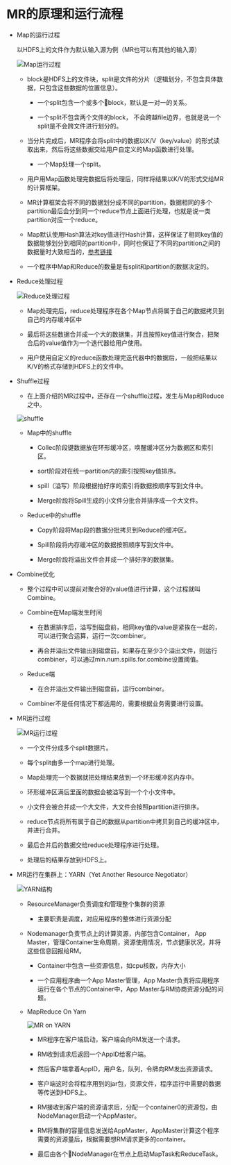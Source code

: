# MR的原理和运行流程

- Map的运行过程

    以HDFS上的文件作为默认输入源为例（MR也可以有其他的输入源）

    ![Map运行过程][1]

    - block是HDFS上的文件块，split是文件的分片（逻辑划分，不包含具体数据，只包含这些数据的位置信息）。

        - 一个split包含一个或多个block，默认是一对一的关系。

        - 一个split不包含两个文件的block， 不会跨越file边界，也就是说一个split是不会跨文件进行划分的。

    - 当分片完成后，MR程序会将split中的数据以K/V（key/value）的形式读取出来，然后将这些数据交给用户自定义的Map函数进行处理。

        - 一个Map处理一个split。

    - 用户用Map函数处理完数据后将处理后，同样将结果以K/V的形式交给MR的计算框架。

    - MR计算框架会将不同的数据划分成不同的partition，数据相同的多个partition最后会分到同一个reduce节点上面进行处理，也就是说一类partition对应一个reduce。

    - Map默认使用Hash算法对key值进行Hash计算，这样保证了相同key值的数据能够划分到相同的partition中，同时也保证了不同的partition之间的数据量时大致相当的，[参考链接][2]

    - 一个程序中Map和Reduce的数量是有split和partition的数据决定的。


- Reduce处理过程

    ![Reduce处理过程][3]

    - Map处理完后，reduce处理程序在各个Map节点将属于自己的数据拷贝到自己的内存缓冲区中

    - 最后将这些数据合并成一个大的数据集，并且按照key值进行聚合，把聚合后的value值作为一个迭代器给用户使用。

    - 用户使用自定义的reduce函数处理完迭代器中的数据后，一般把结果以K/V的格式存储到HDFS上的文件中。

- Shuffle过程

    - 在上面介绍的MR过程中，还存在一个shuffle过程，发生与Map和Reduce之中。

    ![shuffle][4]

    - Map中的shuffle

        - Collec阶段键数据放在环形缓冲区，唤醒缓冲区分为数据区和索引区。

        - sort阶段对在统一partition内的索引按照key值排序。

        - spill（溢写）阶段根据拍好序的索引将数据按顺序写到文件中。

        - Merge阶段将Spill生成的小文件分批合并排序成一个大文件。

    - Reduce中的shuffle

        - Copy阶段将Map段的数据分批拷贝到Reduce的缓冲区。

        - Spill阶段将内存缓冲区的数据按照顺序写到文件中。

        - Merge阶段将溢出文件合并成一个排好序的数据集。

- Combine优化

    - 整个过程中可以提前对聚合好的value值进行计算，这个过程就叫Combine。

    - Combine在Map端发生时间

        - 在数据排序后，溢写到磁盘前，相同key值的value是紧挨在一起的，可以进行聚合运算，运行一次combiner。

        - 再合并溢出文件输出到磁盘前，如果存在至少3个溢出文件，则运行combiner，可以通过min.num.spills.for.combine设置阈值。

    - Reduce端

        - 在合并溢出文件输出到磁盘前，运行combiner。

    - Combiner不是任何情况下都适用的，需要根据业务需要进行设置。


- MR运行过程

    ![MR运行过程][5]

    - 一个文件分成多个split数据片。

    - 每个split由多一个map进行处理。

    - Map处理完一个数据就把处理结果放到一个环形缓冲区内存中。

    - 环形缓冲区满后里面的数据会被溢写到一个个小文件中。

    - 小文件会被合并成一个大文件，大文件会按照partition进行排序。

    - reduce节点将所有属于自己的数据从partition中拷贝到自己的缓冲区中，并进行合并。 

    - 最后合并后的数据交给reduce处理程序进行处理。

    - 处理后的结果存放到HDFS上。


- MR运行在集群上：YARN（Yet Another Resource Negotiator）

    ![YARN结构][6]

    - ResourceManager负责调度和管理整个集群的资源

        - 主要职责是调度，对应用程序的整体进行资源分配

    - Nodemanager负责节点上的计算资源，内部包含Container， App Master，管理Container生命周期，资源使用情况，节点健康状况，并将这些信息回报给RM。

        - Container中包含一些资源信息，如cpu核数，内存大小

        - 一个应用程序由一个App Master管理，App Master负责将应用程序运行在各个节点的Container中，App Master与RM协商资源分配的问题。

    - MapReduce On Yarn

        ![MR on YARN][7]

        - MR程序在客户端启动，客户端会向RM发送一个请求。

        - RM收到请求后返回一个AppID给客户端。

        - 然后客户端拿着AppID，用户名，队列，令牌向RM发出资源请求。

        - 客户端这时会将程序用到的jar包，资源文件，程序运行中需要的数据等传送到HDFS上。

        - RM接收到客户端的资源请求后，分配一个container0的资源包，由NodeManager启动一个AppMaster。

        - RM将集群的容量信息发送给AppMaster，AppMaster计算这个程序需要的资源量后，根据需要想RM请求更多的container。
        
        - 最后由各个NodeManager在节点上启动MapTask和ReduceTask。


[1]: https://github.com/jiaoqiyuan/163-bigdate-note/raw/master/%E6%97%A5%E5%BF%97%E8%A7%A3%E6%9E%90%E5%8F%8A%E8%AE%A1%E7%AE%97%EF%BC%9AMR/img/Map%E8%BF%90%E8%A1%8C%E8%BF%87%E7%A8%8B.png
[2]: https://zhuanlan.zhihu.com/p/42864264
[3]: https://github.com/jiaoqiyuan/163-bigdate-note/raw/master/%E6%97%A5%E5%BF%97%E8%A7%A3%E6%9E%90%E5%8F%8A%E8%AE%A1%E7%AE%97%EF%BC%9AMR/img/Reduce%E5%A4%84%E7%90%86%E8%BF%87%E7%A8%8B.png
[4]: https://github.com/jiaoqiyuan/163-bigdate-note/raw/master/%E6%97%A5%E5%BF%97%E8%A7%A3%E6%9E%90%E5%8F%8A%E8%AE%A1%E7%AE%97%EF%BC%9AMR/img/shuffle%E8%BF%87%E7%A8%8B.png
[5]: https://github.com/jiaoqiyuan/163-bigdate-note/raw/master/%E6%97%A5%E5%BF%97%E8%A7%A3%E6%9E%90%E5%8F%8A%E8%AE%A1%E7%AE%97%EF%BC%9AMR/img/MR%E8%BF%90%E8%A1%8C%E8%BF%87%E7%A8%8B.png
[6]: https://github.com/jiaoqiyuan/163-bigdate-note/raw/master/%E6%97%A5%E5%BF%97%E8%A7%A3%E6%9E%90%E5%8F%8A%E8%AE%A1%E7%AE%97%EF%BC%9AMR/img/YARN%E6%A1%86%E6%9E%B6.png
[7]: https://github.com/jiaoqiyuan/163-bigdate-note/raw/master/%E6%97%A5%E5%BF%97%E8%A7%A3%E6%9E%90%E5%8F%8A%E8%AE%A1%E7%AE%97%EF%BC%9AMR/img/MRonYarn.png
